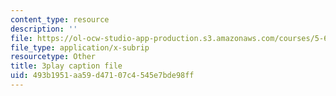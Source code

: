 ```yaml
---
content_type: resource
description: ''
file: https://ol-ocw-studio-app-production.s3.amazonaws.com/courses/5-61-physical-chemistry-fall-2017/493b1951aa59d47107c4545e7bde98ff_zq0KO8Gmrm0.srt
file_type: application/x-subrip
resourcetype: Other
title: 3play caption file
uid: 493b1951-aa59-d471-07c4-545e7bde98ff
---
```

